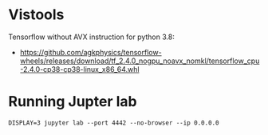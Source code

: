 # Vistools
Tensorflow without AVX instruction for python 3.8:
- https://github.com/agkphysics/tensorflow-wheels/releases/download/tf_2.4.0_nogpu_noavx_nomkl/tensorflow_cpu-2.4.0-cp38-cp38-linux_x86_64.whl


# Running Jupter lab

```
DISPLAY=3 jupyter lab --port 4442 --no-browser --ip 0.0.0.0
```